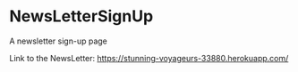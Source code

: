 # NewsLetterSignUp
A newsletter sign-up page

Link to the NewsLetter: https://stunning-voyageurs-33880.herokuapp.com/

